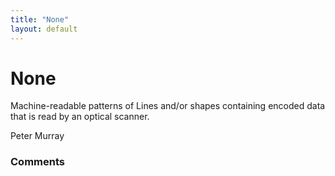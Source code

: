 ```yaml
---
title: "None"
layout: default
---
```

None
=====================
Machine-readable patterns of Lines and/or shapes containing encoded data
that is read by an optical scanner.

Peter Murray

### Comments ###


